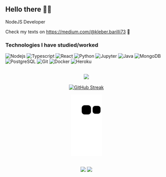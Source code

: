 ## Hello there 🙏💯
NodeJS Developer

Check my texts on https://medium.com/@kleber.barilli73 📕


### Technologies I have studied/worked

![Nodejs](https://img.shields.io/badge/-Nodejs-black?style=flat-square&logo=Node.js)
![Typescript](https://img.shields.io/badge/-TypeScript-black?style=flat-square&logo=typescript)
![React](https://img.shields.io/badge/-React-black?style=flat-square&logo=react)
![Python](https://img.shields.io/badge/-Python-FFD13D?style=flat-square&logo=python)
![Jupyter](https://img.shields.io/badge/-Jupyter-FFF?style=flat-square&logo=jupyter)
![Java](https://img.shields.io/badge/-Java-000?style=&logo=java)
![MongoDB](https://img.shields.io/badge/-MongoDB-black?style=flat-square&logo=mongodb)
![PostgreSQL](https://img.shields.io/badge/-PostgreSQL-fff?style=flat-square&logo=postgresql)
![Git](https://img.shields.io/badge/-Git-black?style=flat-square&logo=git)
![Docker](https://img.shields.io/badge/-Docker-black?style=flat-square&logo=docker)
![Heroku](https://img.shields.io/badge/-Heroku-430098?style=flat-square&logo=heroku)


<br>
 <div align="center">

  <a href="https://github.com/kleberbarilli">
   <img height="180em" src="https://github-readme-stats.vercel.app/api/top-langs/?username=kleberbarilli&layout=compact&langs_count=7&theme=dracula"/>
   <!--
  <img height="180em" src="https://github-readme-stats.vercel.app/api?username=kleberbarilli&show_icons=true&theme=dark&include_all_commits=true&count_private=true"/> -->
  
  [![GitHub Streak](https://github-readme-streak-stats.herokuapp.com/?user=kleberbarilli&theme=dracula)](https://git.io/streak-stats)
 <br>

  ![Snake animation](https://github.com/kleberbarilli/kleberbarilli/blob/output/github-contribution-grid-snake.svg)

</div>
<br>

<div align="center"> 
    <a href="https://br.linkedin.com/in/kleber-barilli" target="_blank"><img src="https://img.shields.io/badge/-LinkedIn-%230077B5?style=for-the-badge&logo=linkedin&logoColor=white" target="_blank"></a>
  <a href = "mailto:kleber.barilli73@gmail.com"><img src="https://img.shields.io/badge/-Gmail-%23333?style=for-the-badge&logo=gmail&logoColor=white" target="_blank"></a>

</div>

 

